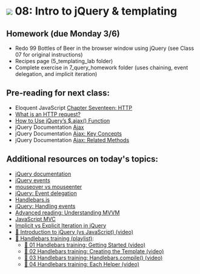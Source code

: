 # ![](https://ga-dash.s3.amazonaws.com/production/assets/logo-9f88ae6c9c3871690e33280fcf557f33.png) 08: Intro to jQuery & templating

## Homework (due Monday 3/6)

* Redo 99 Bottles of Beer in the browser window using jQuery (see Class 07 for original instructions)
* Recipes page (5_templating_lab folder)
* Complete exercise in 7_query_homework folder (uses chaining, event delegation, and implicit iteration)

## Pre-reading for next class:

* Eloquent JavaScript [Chapter Seventeen: HTTP](http://eloquentjavascript.net/17_http.html)
* [What is an HTTP request?](http://rve.org.uk/dumprequest)
* [How to Use jQuery’s $.ajax() Function](https://www.sitepoint.com/use-jquerys-ajax-function/)
* jQuery Documentation [Ajax](https://learn.jquery.com/ajax/)
* jQuery Documentation [Ajax: Key Concepts](https://learn.jquery.com/ajax/key-concepts/)
* jQuery Documentation [Ajax: Related Methods](https://learn.jquery.com/ajax/jquery-ajax-methods/)


## Additional resources on today's topics:

- [jQuery documentation][1]
- [jQuery events][2]
- [mouseover vs mouseenter](http://stackoverflow.com/a/7286680)
- [jQuery: Event delegation][3]
- [Handlebars.js][4]
- [jQuery: Handling events][5]
- [Advanced reading: Understanding MVVM][6]
- [JavaScript MVC][7]
- [Implicit vs Explicit Iteration in jQuery][8]
- [&#127909; Introduction to jQuery (vs JavaScript) (video)](https://www.youtube.com/watch?v=ueb_YVfCfiI)
- [&#127909; Handlebars training (playlist)]():
    - [&#127909; 01 Handlebars training: Getting Started (video)](https://www.youtube.com/watch?v=2sXjmewEQOY)
    - [&#127909; 02 Handlebars training: Creating the Template (video)](https://www.youtube.com/watch?v=x_FDNyM5Cm4&t=24s)
    - [&#127909; 03 Handlebars training: Handlebars.compile() (video)](https://www.youtube.com/watch?v=zT_cGPnl-pw)
    - [&#127909; 04 Handlebars training: Each Helper (video)](https://www.youtube.com/watch?v=DqaYJ4vw82w)

[1]: http://api.jquery.com
[2]: https://learn.jquery.com/events/
[3]: https://learn.jquery.com/events/event-delegation/
[4]: http://handlebarsjs.com/
[5]: https://learn.jquery.com/events/handling-events/
[6]: http://addyosmani.com/blog/understanding-mvvm-a-guide-for-javascript-developers/
[7]: http://alistapart.com/article/javascript-mvc
[8]: https://css-tricks.com/lodge/learn-jquery/10-explicit-vs-implicit-iteration/

